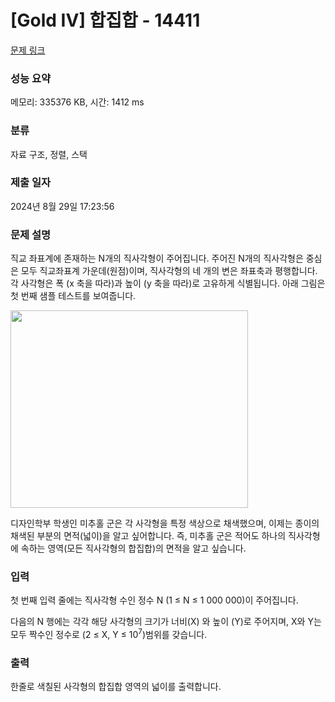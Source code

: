 # [Gold IV] 합집합 - 14411 

[문제 링크](https://www.acmicpc.net/problem/14411) 

### 성능 요약

메모리: 335376 KB, 시간: 1412 ms

### 분류

자료 구조, 정렬, 스택

### 제출 일자

2024년 8월 29일 17:23:56

### 문제 설명

<p>직교 좌표계에 존재하는 N개의 직사각형이 주어집니다. 주어진 N개의 직사각형은 중심은 모두 직교좌표계 가운데(원점)이며, 직사각형의 네 개의 변은 좌표축과 평행합니다. 각 사각형은 폭 (x 축을 따라)과 높이 (y 축을 따라)로 고유하게 식별됩니다. 아래 그림은 첫 번째 샘플 테스트를 보여줍니다.</p>

<p><img alt="" src="https://onlinejudgeimages.s3.amazonaws.com/problem/14411/%EC%8A%A4%ED%81%AC%EB%A6%B0%EC%83%B7%202017-02-02%20%EC%98%A4%ED%9B%84%208.15.41.png" style="height:316px; width:380px"></p>

<p dir="ltr">디자인학부 학생인 미추홀 군은 각 사각형을 특정 색상으로 채색했으며, 이제는 종이의 채색된 부분의 면적(넓이)을 알고 싶어합니다. 즉, 미추홀 군은 적어도 하나의 직사각형에 속하는 영역(모든 직사각형의 합집합)의 면적을 알고 싶습니다.</p>

### 입력 

 <p dir="ltr">첫 번째 입력 줄에는 직사각형 수인 정수 N (1 ≤ N ≤ 1 000 000)이 주어집니다.</p>

<p>다음의 N 행에는 각각 해당 사각형의 크기가 너비(X) 와 높이 (Y)로 주어지며, X와 Y는 모두  짝수인 정수로 (2 ≤ X, Y ≤ 10<sup>7</sup>)범위를 갖습니다.</p>

### 출력 

 <p>한줄로 색칠된 사각형의 합집합 영역의 넓이를 출력합니다.</p>

